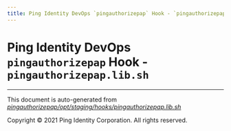 ```yaml
---
title: Ping Identity DevOps `pingauthorizepap` Hook - `pingauthorizepap.lib.sh`
---
```


# Ping Identity DevOps `pingauthorizepap` Hook - `pingauthorizepap.lib.sh`

---
This document is auto-generated from _[pingauthorizepap/opt/staging/hooks/pingauthorizepap.lib.sh](https://github.com/pingidentity/pingidentity-docker-builds/blob/master/pingauthorizepap/opt/staging/hooks/pingauthorizepap.lib.sh)_

Copyright © 2021 Ping Identity Corporation. All rights reserved.
